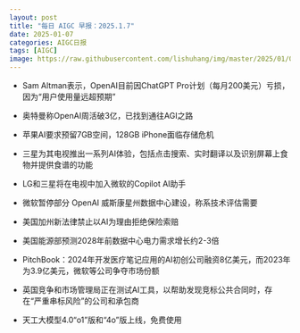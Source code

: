 ```yaml
---
layout: post
title: "每日 AIGC 早报：2025.1.7"
date: 2025-01-07
categories: AIGC日报
tags: [AIGC]
image: https://raw.githubusercontent.com/lishuhang/img/master/2025/01/0107-d.jpg
---
```


- Sam Altman表示，OpenAI目前因ChatGPT Pro计划（每月200美元）亏损，因为“用户使用量远超预期”

- 奥特曼称OpenAI周活破3亿，已找到通往AGI之路

- 苹果AI要求预留7GB空间，128GB iPhone面临存储危机

- 三星为其电视推出一系列AI体验，包括点击搜索、实时翻译以及识别屏幕上食物并提供食谱的功能

- LG和三星将在电视中加入微软的Copilot AI助手

- 微软暂停部分 OpenAI 威斯康星州数据中心建设，称系技术评估需要

- 美国加州新法律禁止以AI为理由拒绝保险索赔

- 美国能源部预测2028年前数据中心电力需求增长约2-3倍

- PitchBook：2024年开发医疗笔记应用的AI初创公司融资8亿美元，而2023年为3.9亿美元，微软等公司争夺市场份额

- 英国竞争和市场管理局正在测试AI工具，以帮助发现竞标公共合同时，存在“严重串标风险”的公司和承包商

- 天工大模型4.0“o1”版和“4o”版上线，免费使用